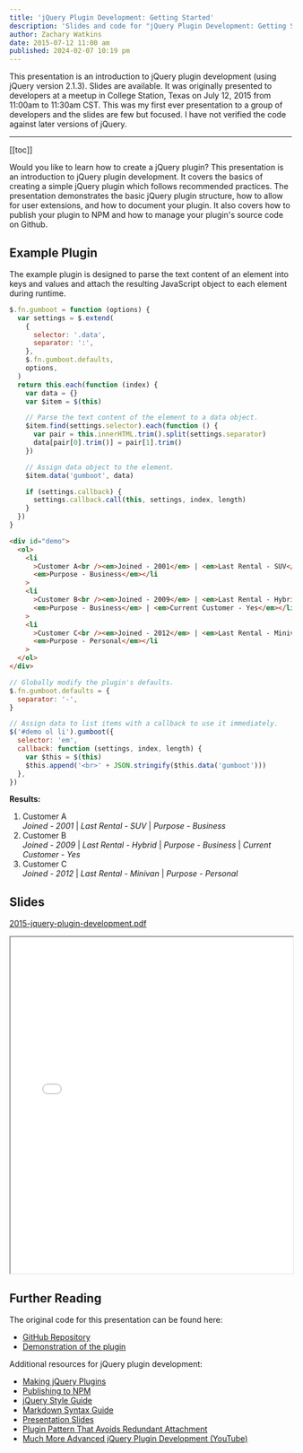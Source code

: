 ```yaml
---
title: 'jQuery Plugin Development: Getting Started'
description: 'Slides and code for "jQuery Plugin Development: Getting Started" which I originally presented in 2015 at a meetup in College Station, Texas.'
author: Zachary Watkins
date: 2015-07-12 11:00 am
published: 2024-02-07 10:19 pm
---
```


<script setup>
  import { onMounted } from 'vue';

  onMounted(async () => {

    import('https://cdnjs.cloudflare.com/ajax/libs/jquery/2.1.3/jquery.min.js').then(() => {

      import('./gumboot.js').then(() => {

        // Override the plugin's default settings for the entire page.
        jQuery.fn.gumboot.defaults = {
          separator: "-",
        };
        // Apply the plugin to the demo.
        jQuery('#demo ol li').gumboot({
          selector: 'em',
          callback: function (settings, index, length) {
            var $this = jQuery(this)
            $this.append('<br>' + JSON.stringify($this.data('gumboot')))
          },
        });
      });
    });
  });
</script>

This presentation is an introduction to jQuery plugin development (using jQuery version 2.1.3). Slides are available. It was originally presented to developers at a meetup in College Station, Texas on July 12, 2015 from 11:00am to 11:30am CST. This was my first ever presentation to a group of developers and the slides are few but focused. I have not verified the code against later versions of jQuery.

---

[[toc]]

Would you like to learn how to create a jQuery plugin? This presentation is an introduction to jQuery plugin development. It covers the basics of creating a simple jQuery plugin which follows recommended practices. The presentation demonstrates the basic jQuery plugin structure, how to allow for user extensions, and how to document your plugin. It also covers how to publish your plugin to NPM and how to manage your plugin's source code on Github.

## Example Plugin

The example plugin is designed to parse the text content of an element into keys and values and attach the resulting JavaScript object to each element during runtime.

```javascript
$.fn.gumboot = function (options) {
  var settings = $.extend(
    {
      selector: '.data',
      separator: ':',
    },
    $.fn.gumboot.defaults,
    options,
  )
  return this.each(function (index) {
    var data = {}
    var $item = $(this)

    // Parse the text content of the element to a data object.
    $item.find(settings.selector).each(function () {
      var pair = this.innerHTML.trim().split(settings.separator)
      data[pair[0].trim()] = pair[1].trim()
    })

    // Assign data object to the element.
    $item.data('gumboot', data)

    if (settings.callback) {
      settings.callback.call(this, settings, index, length)
    }
  })
}
```

```html
<div id="demo">
  <ol>
    <li
      >Customer A<br /><em>Joined - 2001</em> | <em>Last Rental - SUV</em> |
      <em>Purpose - Business</em></li
    >
    <li
      >Customer B<br /><em>Joined - 2009</em> | <em>Last Rental - Hybrid</em> |
      <em>Purpose - Business</em> | <em>Current Customer - Yes</em></li
    >
    <li
      >Customer C<br /><em>Joined - 2012</em> | <em>Last Rental - Minivan</em> |
      <em>Purpose - Personal</em></li
    >
  </ol>
</div>
```

```javascript
// Globally modify the plugin's defaults.
$.fn.gumboot.defaults = {
  separator: '-',
}

// Assign data to list items with a callback to use it immediately.
$('#demo ol li').gumboot({
  selector: 'em',
  callback: function (settings, index, length) {
    var $this = $(this)
    $this.append('<br>' + JSON.stringify($this.data('gumboot')))
  },
})
```

**Results:**

<div id="demo">
  <ol>
    <li
      >Customer A<br /><em>Joined - 2001</em> | <em>Last Rental - SUV</em> |
      <em>Purpose - Business</em></li
    >
    <li
      >Customer B<br /><em>Joined - 2009</em> | <em>Last Rental - Hybrid</em> |
      <em>Purpose - Business</em> | <em>Current Customer - Yes</em></li
    >
    <li
      >Customer C<br /><em>Joined - 2012</em> | <em>Last Rental - Minivan</em> |
      <em>Purpose - Personal</em></li
    >
  </ol>
</div>

## Slides

[2015-jquery-plugin-development.pdf](/presentations/2015-jquery-plugin-development.pdf)

<iframe src="/presentations/2015-jquery-plugin-development.pdf" width="100%" height="600px">
  <p>This browser does not support PDFs. Please download the PDF to view it: <a href="/presentations/2015-jquery-plugin-development.pdf">Download PDF</a>.</p>
</iframe>

## Further Reading

The original code for this presentation can be found here:

- [GitHub Repository](https://github.com/ZachWatkins/Gumboot)
- [Demonstration of the plugin](https://codepen.io/zw/pen/YXLoWj)

Additional resources for jQuery plugin development:

- [Making jQuery Plugins](https://learn.jquery.com/plugins/)
- [Publishing to NPM](http://blog.npmjs.org/post/111475741445/publishing-your-jquery-plugin-to-npm-the-quick)
- [jQuery Style Guide](http://contribute.jquery.org/style-guide/)
- [Markdown Syntax Guide](http://daringfireball.net/projects/markdown/syntax)
- [Presentation Slides](https://docs.google.com/presentation/d/1xgRXiqPBDWNxUNUf3DcocO0VHZ2dJgAuSfYPvLRKlIc/pub?start=false&loop=false&delayms=15000)
- [Plugin Pattern That Avoids Redundant Attachment](http://www.smashingmagazine.com/2011/10/11/essential-jquery-plugin-patterns/)
- [Much More Advanced jQuery Plugin Development (YouTube)](https://www.youtube.com/watch?v=FdJINb0breE)
